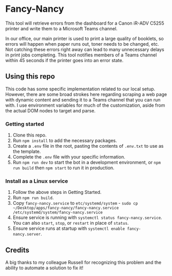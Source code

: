 # Fancy-Nancy

This tool will retrieve errors from the dashboard for a Canon iR-ADV C5255 printer and write them to a Microsoft Teams channel.

In our office, our main printer is used to print a large quality of booklets, so errors will happen when paper runs out, toner needs to be changed, etc. Not catching these errors right away can lead to many unnecessary delays in print jobs completing. This tool notifies members of a Teams channel within 45 seconds if the printer goes into an error state.

## Using this repo

This code has some specific implementation related to our local setup. However, there are some broad strokes here regarding scraping a web page with dynamic content and sending it to a Teams channel that you can run with. I use environment variables for much of the customization, aside from the actual DOM nodes to target and parse.

### Getting started

1. Clone this repo.
2. Run `npm install` to add the necessary packages.
3. Create a `.env` file in the root, pasting the contents of `.env.txt` to use as the template.
4. Complete the `.env` file with your specific information.
5. Run `npm run dev` to start the bot in a development environment, or `npm run build` then `npm start` to run it in production.

### Install as a Linux service

1. Follow the above steps in Getting Started.
2. Run `npm run build`.
3. Copy `fancy-nancy.service` to `etc/systemd/system` - `sudo cp ~/Desktop/apps/fancy-nancy/fancy-nancy.service /etc/systemd/system/fancy-nancy.service`
4. Ensure service is running with `systemctl status fancy-nancy.service`. You can also `start`, `stop`, or `restart` in place of `status`.
5. Ensure service runs at startup with `systemctl enable fancy-nancy.server`.

## Credits

A big thanks to my colleague Russell for recognizing this problem and the ability to automate a solution to fix it!
